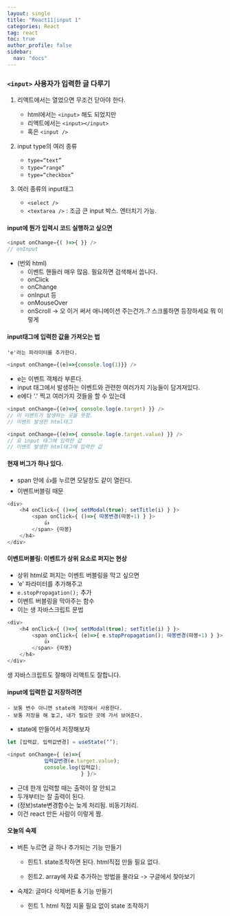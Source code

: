```yaml
---
layout: single
title: "React11|input 1"
categories: React
tag: react
toc: true
author_profile: false
sidebar:
  nav: "docs"
---
```


### `<input>` 사용자가 입력한 글 다루기

1. 리액트에서는 열었으면 무조건 닫아야 한다.
    - html에서는 `<input>` 해도 되었지만 
    - 리액트에서는 `<input></input>`
    - 혹은 `<input />`


2. input type의 여러 종류
    - `type=“text”`
    - `type=“range”`
    - `type=“checkbox”`

3. 여러 종류의 input태그
    - `<select />`
    - `<textarea />` : 조금 큰 input 박스. 엔터치기 가능.


#### input에 뭔가 입력시 코드 실행하고 싶으면 
```js
<input onChange={( )=>{ }} />
// onInput
```

- (번외 html)
    - 이벤트 핸들러 매우 많음. 필요하면 검색해서 씁니다.
    - onClick
    - onChange
    - onInput 등 
    - onMouseOver
    - onScroll -> 오 이거 써서 애니메이션 주는건가..? 스크롤하면 등장하세요 뭐 이렇게


#### input태그에 입력한 값을 가져오는 법
    'e'라는 파라미터를 추가한다.
```js
<input onChange={(e)=>{console.log(1)}} />
```
- e는 이벤트 객체라 부른다.
- input 태그에서 발생하는 이벤트와 관련한 여러가지 기능들이 담겨져있다.
- e에다 '.' 찍고 여러가지 것들을 할 수 있는데

```js
<input onChange={(e)=>{ console.log(e.target) }} />
// 이 이벤트가 발생하는 곳을 뜻함.
// 이벤트 발생한 html태그
```

```js
<input onChange={(e)=>{ console.log(e.target.value) }} />
// 요 input 태그에 입력한 값
// 이벤트 발생한 html태그에 입력한 값
```


#### 현재 버그가 하나 있다.
- span 안에 👍를 누르면 모달창도 같이 열린다.
- 이벤트버블링 때문

```js
<div>
	<h4 onClick={ ()=>{ setModal(true); setTitle(i) } }>
		<span onClick={ ()=>{ 따봉변경(따봉+1) } }>
			👍
		</span> {따봉}
	</h4>
</div>
```

#### 이벤트버블링: 이벤트가 상위 요소로 퍼지는 현상
- 상위 html로 퍼지는 이벤트 버블링을 막고 싶으면
- ‘e’ 파라미터를 추가해주고
- `e.stopPropagation();` 추가
- 이벤트 버블링을 막아주는 함수
- 이는 생 자바스크립트 문법

```js
<div>
	<h4 onClick={ ()=>{ setModal(true); setTitle(i) } }>
		<span onClick={ (e)=>{ e.stopPropagation(); 따봉변경(따봉+1) } }>
			👍
		</span> {따봉}
	</h4>
</div>
```

생 자바스크립트도 잘해야 리액트도 잘합니다.

#### input에 입력한 값 저장하려면
    - 보통 변수 아니면 state에 저장해서 사용한다.
    - 보통 저장을 해 놓고, 내가 필요한 곳에 가서 보여준다.

- state에 만들어서 저장해보자
```js
let [입력값, 입력값변경] = useState(‘’);
```

```js
<input onChange={ (e)=>{
			입력값변경(e.target.value);
			console.log(입력값);
						} }/>
```
- 근데 한개 입력할 때는 출력이 잘 안되고
- 두개부터는 잘 출력이 된다.
- (정보)state변경함수는 늦게 처리됨. 비동기처리.
- 이건 react 만든 사람이 이렇게 짬.

#### 오늘의 숙제
- 버튼 누르면 글 하나 추가되는 기능 만들기
  - 힌트1. state조작하면 된다.
  html직접 만들 필요 없다.

  - 힌트2. array에 자료 추가하는 방법을 몰라요
  -> 구글에서 찾아보기


- 숙제2:
  글마다 삭제버튼 & 기능 만들기
  - 힌트 1. html 직접 지울 필요 없이 state 조작하기